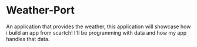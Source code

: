 # Weather-Port
An application that provides the weather, this application will showcase how i build an app from scartch! I'll be programming with data and how my app handles that data.
